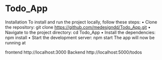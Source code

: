 # Todo_App

Installation
To install and run the project locally, follow these steps:
•	Clone the repository: git clone https://github.com/medesigndd/Todo_App.git
•	Navigate to the project directory: cd Todo_App
•	Install the dependencies: npm install
•	Start the development server: npm start
The app will now be running at 

frontend
http://localhost:3000
Backend
http://localhost:5000/todos
